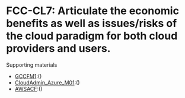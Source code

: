 # FCC-CL7: Articulate the economic benefits as well as issues/risks of the cloud paradigm for both cloud providers and users. 

Supporting materials

* [GCCFM1]():()
* [CloudAdmin_Azure_M01]():()
* [AWSACF]():()

							
